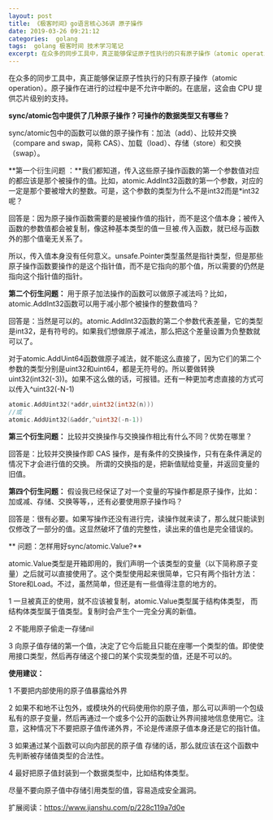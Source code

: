 ```yaml
---
layout: post
title: 《极客时间》go语言核心36讲 原子操作
date: 2019-03-26 09:21:12
categories:  golang
tags:  golang 极客时间 技术学习笔记
excerpt: 在众多的同步工具中，真正能够保证原子性执行的只有原子操作（atomic operation）
---
```




在众多的同步工具中，真正能够保证原子性执行的只有原子操作（atomic operation）。原子操作在进行的过程中是不允许中断的。在底层，这会由 CPU 提供芯片级别的支持。

**sync/atomic包中提供了几种原子操作？可操作的数据类型又有哪些？**

sync/atomic包中的函数可以做的原子操作有：加法（add）、比较并交换（compare and swap，简称 CAS）、加载（load）、存储（store）和交换（swap）。

**第一个衍生问题 ：**我们都知道，传入这些原子操作函数的第一个参数值对应的都应该是那个被操作的值。比如，atomic.AddInt32函数的第一个参数，对应的一定是那个要被增大的整数。可是，这个参数的类型为什么不是int32而是*int32呢？

回答是：因为原子操作函数需要的是被操作值的指针，而不是这个值本身；被传入函数的参数值都会被复制，像这种基本类型的值一旦被.传入函数，就已经与函数外的那个值毫无关系了。

所以，传入值本身没有任何意义。unsafe.Pointer类型虽然是指针类型，但是那些原子操作函数要操作的是这个指针值，而不是它指向的那个值，所以需要的仍然是指向这个指针值的指针。

**第二个衍生问题：** 用于原子加法操作的函数可以做原子减法吗？比如，atomic.AddInt32函数可以用于减小那个被操作的整数值吗？

回答是：当然是可以的。atomic.AddInt32函数的第二个参数代表差量，它的类型是int32，是有符号的。如果我们想做原子减法，那么把这个差量设置为负整数就可以了。

对于atomic.AddUint64函数做原子减法，就不能这么直接了，因为它们的第二个参数的类型分别是uint32和uint64，都是无符号的。所以要做转换 uint32(int32(-3))。如果不这么做的话，可报错。还有一种更加考虑直接的方式可以传入^uint32(-N-1)

```go
atomic.AddUint32(*addr,uint32(int32(n)))
//或
atomic.AddUint32(&addr,^uint32(-n-1))
```

**第三个衍生问题：** 比较并交换操作与交换操作相比有什么不同？优势在哪里？

回答是：比较并交换操作即 CAS 操作，是有条件的交换操作，只有在条件满足的情况下才会进行值的交换。
所谓的交换指的是，把新值赋给变量，并返回变量的旧值。


**第四个衍生问题：** 假设我已经保证了对一个变量的写操作都是原子操作，比如：加或减、存储、交换等等，，还有必要使用原子操作吗？

回答是：很有必要。如果写操作还没有进行完，读操作就来读了，那么就只能读到仅修改了一部分的值。这显然破坏了值的完整性，读出来的值也是完全错误的。

** 问题：怎样用好sync/atomic.Value?**

atomic.Value类型是开箱即用的，我们声明一个该类型的变量（以下简称原子变量）之后就可以直接使用了。这个类型使用起来很简单，它只有两个指针方法：Store和Load。不过，虽然简单，但还是有一些值得注意的地方的。

1 一旦被真正的使用，就不应该被复制，atomic.Value类型属于结构体类型， 而结构体类型属于值类型。复制时会产生个一完全分离的新值。

2 不能用原子偷走一存储nil

3 向原子值存储的第一个值，决定了它今后能且只能在座哪一个类型的值。即使使用接口类型，然后再存储这个接口的某个实现类型的值，还是不可以的。

**使用建议：**

1 不要把内部使用的原子值暴露给外界

2 如果不和地不让包外，或模块外的代码使用你的原子值，那么可以声明一个包级私有的原子变量，然后再通过一个或多个公开的函数让外界间接地信息使用它。注意，这种情况下不要把原子值传递外界，不论是传递原子值本身还是它的指针值。

3 如果通过某个函数可以向内部民的原子值 存储的话，那么就应该在这个函数中先判断被存储值类型的合法性。

4 最好把原子值封装到一个数据类型中，比如结构体类型。

尽量不要向原子值中存储引用类型的值，容易造成安全漏洞。

扩展阅读：https://www.jianshu.com/p/228c119a7d0e










